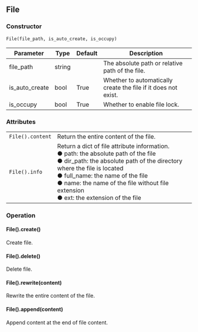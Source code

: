 ## File

### Constructor

```python
File(file_path, is_auto_create, is_occupy)
```

| Parameter      | Type   | Default | Description                                                  |
| -------------- | ------ | ------- | ------------------------------------------------------------ |
| file_path      | string |         | The absolute path or relative path of the file.              |
| is_auto_create | bool   | True    | Whether to automatically create the file if it does not exist. |
| is_occupy      | bool   | True    | Whether to enable file lock.                                 |

### Attributes

<table>
    <tr>
    	<td><code>File().content</code></td>
        <td>Return the entire content of the file.</td>
    </tr>
    <tr>
    	<td><code>File().info</code></td>
        <td>Return a dict of file attribute information.</br>● path: the absolute path of the file</br>● dir_path: the absolute path of the directory where the file is located</br>● full_name: the name of the file</br>● name: the name of the file without file extension</br>● ext: the extension of the file</td>
    </tr>
</table>



### Operation

#### File().create()

Create file.

#### File().delete()

Delete file.

#### File().rewrite(content)

Rewrite the entire content of the file. 

#### File().append(content)

Append content at the end of file content.
